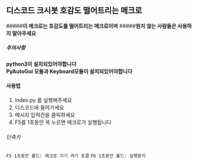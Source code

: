 ## 디스코드 크시봇 호감도 떨어트리는 메크로

#####__이 메크로는 호감도를 떨어트리는 메크로이며__
#####__원치 않는 사람들은 사용하지 말아주세요__



##### 주의사항
**python3이 설치되있어야합니다**  
**PyAutoGui 모듈과 Keyboard모듈이 설치되있어야합니다**


#### 사용법

1. index.py 를 실행해주세요
2. 디스코드에 들어가세요
3. 메시지 입력칸을 클릭하세요
4. F5를 1초동안 꾹 누르면 메크로가 실행됩니다
###### 단축키
```F5 1초동안 홀드: 메크로 끄기 켜기 토클```
```F6 1초동안 홀드: 실행중지```
